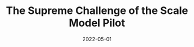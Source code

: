 ---
title: The Supreme Challenge of the Scale Model Pilot
description: On buying toys for your toys
date: 2022-05-01
---